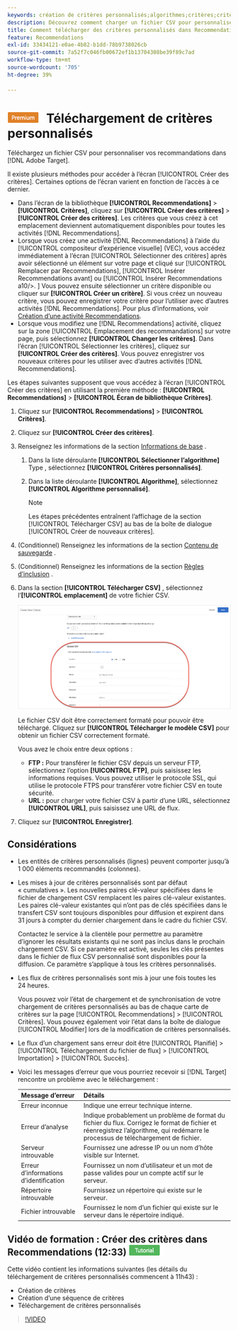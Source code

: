 ```yaml
---
keywords: création de critères personnalisés;algorithmes;critères;critères de recommandations;csv;ftp;télécharger un csv
description: Découvrez comment charger un fichier CSV pour personnaliser vos recommandations dans Adobe [!DNL Target] Recommendations.
title: Comment télécharger des critères personnalisés dans Recommendations ?
feature: Recommendations
exl-id: 33434121-e0ae-4b82-b1dd-78b9738026cb
source-git-commit: 7a52f7c046fb00672ef1b13704308be39f89c7ad
workflow-type: tm+mt
source-wordcount: '705'
ht-degree: 39%

---
```


# ![PREMIUM](/help/assets/premium.png) Téléchargement de critères personnalisés

Téléchargez un fichier CSV pour personnaliser vos recommandations dans [!DNL Adobe Target].

Il existe plusieurs méthodes pour accéder à l’écran [!UICONTROL Créer des critères]. Certaines options de l’écran varient en fonction de l’accès à ce dernier.

* Dans l’écran de la bibliothèque **[!UICONTROL Recommendations]** > **[!UICONTROL Critères]**, cliquez sur **[!UICONTROL Créer des critères]** > **[!UICONTROL Créer des critères]**. Les critères que vous créez à cet emplacement deviennent automatiquement disponibles pour toutes les activités [!DNL Recommendations].
* Lorsque vous créez une activité [!DNL Recommendations] à l’aide du [!UICONTROL compositeur d’expérience visuelle] (VEC), vous accédez immédiatement à l’écran [!UICONTROL Sélectionner des critères] après avoir sélectionné un élément sur votre page et cliqué sur [!UICONTROL Remplacer par Recommendations], [!UICONTROL Insérer Recommendations avant] ou [!UICONTROL Insérer Recommendations a10/>. ] Vous pouvez ensuite sélectionner un critère disponible ou cliquer sur **[!UICONTROL Créer un critère]**. Si vous créez un nouveau critère, vous pouvez enregistrer votre critère pour l’utiliser avec d’autres activités [!DNL Recommendations]. Pour plus d’informations, voir [Création d’une activité Recommendations](/help/c-recommendations/t-create-recs-activity/create-recs-activity.md).
* Lorsque vous modifiez une [!DNL Recommendations] activité, cliquez sur la zone [!UICONTROL Emplacement des recommandations] sur votre page, puis sélectionnez **[!UICONTROL Changer les critères]**. Dans l’écran [!UICONTROL Sélectionner les critères], cliquez sur **[!UICONTROL Créer des critères]**. Vous pouvez enregistrer vos nouveaux critères pour les utiliser avec d’autres activités [!DNL Recommendations].

Les étapes suivantes supposent que vous accédez à l’écran [!UICONTROL Créer des critères] en utilisant la première méthode : **[!UICONTROL Recommendations]** > **[!UICONTROL Écran de bibliothèque Critères]**.

1. Cliquez sur **[!UICONTROL Recommendations]** > **[!UICONTROL Critères]**.

1. Cliquez sur **[!UICONTROL Créer des critères]**.

1. Renseignez les informations de la section [Informations de base](/help/c-recommendations/c-algorithms/create-new-algorithm.md#info) .

   1. Dans la liste déroulante **[!UICONTROL Sélectionner l’algorithme]** Type , sélectionnez **[!UICONTROL Critères personnalisés]**.

   1. Dans la liste déroulante **[!UICONTROL Algorithme]**, sélectionnez **[!UICONTROL Algorithme personnalisé]**.

      >[!NOTE]
      >
      >Les étapes précédentes entraînent l’affichage de la section [!UICONTROL Télécharger CSV] au bas de la boîte de dialogue [!UICONTROL Créer de nouveaux critères].

1. (Conditionnel) Renseignez les informations de la section [Contenu de sauvegarde](/help/c-recommendations/c-algorithms/create-new-algorithm.md#content) .

1. (Conditionnel) Renseignez les informations de la section [Règles d’inclusion](/help/c-recommendations/c-algorithms/create-new-algorithm.md#inclusion) .

1. Dans la section **[!UICONTROL Télécharger CSV]** , sélectionnez l’**[!UICONTROL emplacement]** de votre fichier CSV.

   ![Téléchargement de la section CSV](assets/upload-csv.png)

   Le fichier CSV doit être correctement formaté pour pouvoir être téléchargé. Cliquez sur **[!UICONTROL Télécharger le modèle CSV]** pour obtenir un fichier CSV correctement formaté.

   Vous avez le choix entre deux options :

   * **FTP :** Pour transférer le fichier CSV depuis un serveur FTP, sélectionnez l’option **[!UICONTROL FTP]**, puis saisissez les informations requises. Vous pouvez utiliser le protocole SSL, qui utilise le protocole FTPS pour transférer votre fichier CSV en toute sécurité.
   * **URL :** pour charger votre fichier CSV à partir d’une URL, sélectionnez  **[!UICONTROL URL]**, puis saisissez une URL de flux.

1. Cliquez sur **[!UICONTROL Enregistrer]**.

## Considérations

* Les entités de critères personnalisés (lignes) peuvent comporter jusqu’à 1 000 éléments recommandés (colonnes).

* Les mises à jour de critères personnalisés sont par défaut « cumulatives ». Les nouvelles paires clé-valeur spécifiées dans le fichier de chargement CSV remplacent les paires clé-valeur existantes. Les paires clé-valeur existantes qui n’ont pas de clés spécifiées dans le transfert CSV sont toujours disponibles pour diffusion et expirent dans 31 jours à compter du dernier chargement dans le cadre du fichier CSV.

   Contactez le service à la clientèle pour permettre au paramètre d’ignorer les résultats existants qui ne sont pas inclus dans le prochain chargement CSV. Si ce paramètre est activé, seules les clés présentes dans le fichier de flux CSV personnalisé sont disponibles pour la diffusion. Ce paramètre s’applique à tous les critères personnalisés.

* Les flux de critères personnalisés sont mis à jour une fois toutes les 24 heures.

   Vous pouvez voir l’état de chargement et de synchronisation de votre chargement de critères personnalisés au bas de chaque carte de critères sur la page [!UICONTROL Recommendations] > [!UICONTROL Critères]. Vous pouvez également voir l’état dans la boîte de dialogue [!UICONTROL Modifier] lors de la modification de critères personnalisés.

* Le flux d’un chargement sans erreur doit être [!UICONTROL Planifié] > [!UICONTROL Téléchargement du fichier de flux] > [!UICONTROL Importation] > [!UICONTROL Succès].

* Voici les messages d’erreur que vous pourriez recevoir si [!DNL Target] rencontre un problème avec le téléchargement :

   | Message d’erreur | Détails |
   |--- |--- |
   | Erreur inconnue | Indique une erreur technique interne. |
   | Erreur d’analyse | Indique probablement un problème de format du fichier du flux. Corrigez le format de fichier et réenregistrez l’algorithme, qui redémarre le processus de téléchargement de fichier. |
   | Serveur introuvable | Fournissez une adresse IP ou un nom d’hôte visible sur Internet. |
   | Erreur d’informations d’identification | Fournissez un nom d’utilisateur et un mot de passe valides pour un compte actif sur le serveur. |
   | Répertoire introuvable | Fournissez un répertoire qui existe sur le serveur. |
   | Fichier introuvable | Fournissez le nom d’un fichier qui existe sur le serveur dans le répertoire indiqué. |

## Vidéo de formation : Créer des critères dans Recommendations (12:33) ![Badge de tutoriel](/help/assets/tutorial.png)

Cette vidéo contient les informations suivantes (les détails du téléchargement de critères personnalisés commencent à 11h43) :

* Création de critères
* Création d’une séquence de critères
* Téléchargement de critères personnalisés

>[!VIDEO](https://video.tv.adobe.com/v/27694?quality=12)
